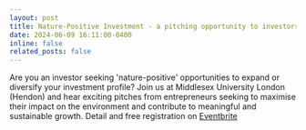 ```yaml
---
layout: post
title: Nature-Positive Investment - a pitching opportunity to investors - 20 June 2024
date: 2024-06-09 16:11:00-0400
inline: false
related_posts: false
---
```


Are you an investor seeking 'nature-positive' opportunities to expand or diversify your investment profile? Join us at Middlesex University London (Hendon) and hear exciting pitches from entrepreneurs seeking to maximise their impact on the environment and contribute to meaningful and sustainable growth. Detail and free registration on [Eventbrite](https://www.eventbrite.co.uk/e/nature-positive-investment-a-pitching-opportunity-for-start-ups-tickets-886389654317?aff=oddtdtcreator&_gl=1%2A1nxkyka%2A_up%2AMQ..%2A_ga%2ANjA2MjA5OTkzLjE3MTc2NjEzOTk.%2A_ga_TQVES5V6SH%2AMTcxNzY2MTM5OS4xLjEuMTcxNzY2MzA3Ni4wLjAuMA..)

